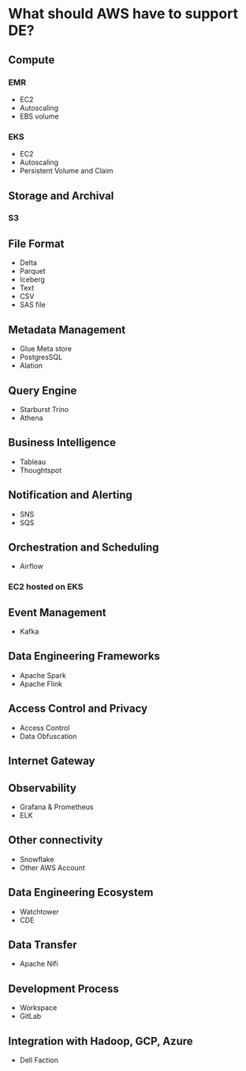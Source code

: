 # What should AWS have to support DE?

## Compute

### EMR

* EC2
* Autoscaling
* EBS volume

### EKS

* EC2
* Autoscaling
* Persistent Volume and Claim

## Storage and Archival

### S3

## File Format

* Delta
* Parquet
* Iceberg
* Text
* CSV
* SAS file

## Metadata Management

* Glue Meta store
* PostgresSQL
* Alation

## Query Engine

* Starburst Trino
* Athena

## Business Intelligence

* Tableau
* Thoughtspot

## Notification and Alerting

* SNS
* SQS

## Orchestration and Scheduling

* Airflow

### EC2 hosted on EKS

## Event Management

* Kafka

## Data Engineering Frameworks

* Apache Spark
* Apache Flink

## Access Control and Privacy

* Access Control
* Data Obfuscation

## Internet Gateway

## Observability

* Grafana & Prometheus
* ELK

## Other connectivity

* Snowflake
* Other AWS Account

## Data Engineering Ecosystem

* Watchtower
* CDE

## Data Transfer

* Apache Nifi

## Development Process

* Workspace
* GitLab

## Integration with Hadoop, GCP, Azure

* Dell Faction
